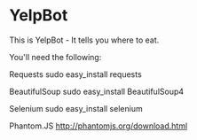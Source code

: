 YelpBot
=======

This is YelpBot - It tells you where to eat. 

You'll need the following: 

Requests
  sudo easy_install requests

BeautifulSoup
  sudo easy_install BeautifulSoup4

Selenium
  sudo easy_install selenium

Phantom.JS
  http://phantomjs.org/download.html
